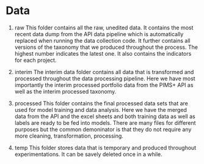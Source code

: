 # Data 

1. raw
This folder contains all the raw, unedited data. It contains the most recent data dump from the API data pipeline which is automatically replaced when running the data collection code. It further contains all versions of the taxonomy that we produced throughout the process. The highest number indicates the latest one. It also contains the indicators for each project.

2. interim
The interim data folder contains all data that is transformed and processed throughout the data processing pipeline. Here we have most importantly the interim processed portfolio data from the PIMS+ API as well as the interim processed taxonomy.

3. processed
This folder contains the final processed data sets that are used for model training and data analysis. Here we have the merged data from the API and the excel sheets and both training data as well as labels are ready to be fed into models. There are many files for different purposes but the common demoninator is that they do not require any more cleaning, transformation, processing.

4. temp
This folder stores data that is temporary and produced throughout experimentations. It can be savely deleted once in a while. 